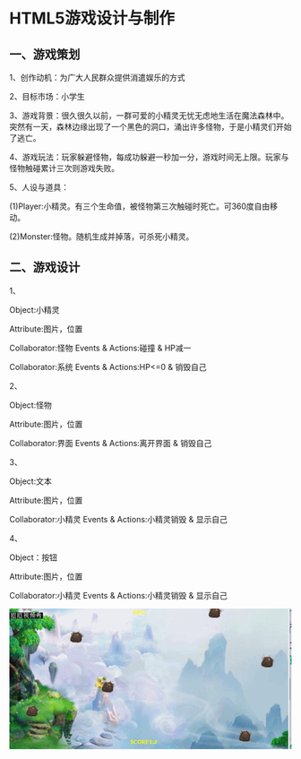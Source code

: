 # HTML5游戏设计与制作

## 一、游戏策划

1、创作动机：为广大人民群众提供消遣娱乐的方式

2、目标市场：小学生

3、游戏背景：很久很久以前，一群可爱的小精灵无忧无虑地生活在魔法森林中。突然有一天，森林边缘出现了一个黑色的洞口，涌出许多怪物，于是小精灵们开始了逃亡。

4、游戏玩法：玩家躲避怪物，每成功躲避一秒加一分，游戏时间无上限。玩家与怪物触碰累计三次则游戏失败。

5、人设与道具：

(1)Player:小精灵。有三个生命值，被怪物第三次触碰时死亡。可360度自由移动。

(2)Monster:怪物。随机生成并掉落，可杀死小精灵。

## 二、游戏设计

1、

Object:小精灵  

Attribute:图片，位置 

Collaborator:怪物  Events & Actions:碰撞 & HP减一

Collaborator:系统 Events & Actions:HP<=0 & 销毁自己

2、 

Object:怪物    

Attribute:图片，位置   

Collaborator:界面 Events & Actions:离开界面 & 销毁自己

3、

Object:文本

Attribute:图片，位置

Collaborator:小精灵 Events & Actions:小精灵销毁 & 显示自己

4、

Object：按钮

Attribute:图片，位置

Collaborator:小精灵 Events & Actions:小精灵销毁 & 显示自己


![](images/动画.gif)